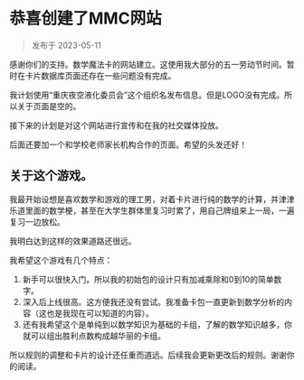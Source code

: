 # 恭喜创建了MMC网站

> 发布于 2023-05-11

感谢你们的支持。数学魔法卡的网站建立。这使用我大部分的五一劳动节时间。暂时在卡片数据库页面还存在一些问题没有完成。

我计划使用“重庆夜空液化委员会”这个组织名发布信息。但是LOGO没有完成。所以关于页面是空的。

接下来的计划是对这个网站进行宣传和在我的社交媒体投放。

后面还要加一个和学校老师家长机构合作的页面。希望的头发还好！

## 关于这个游戏。

我最开始设想是喜欢数学和游戏的理工男，对着卡片进行纯的数学的计算，并津津乐道里面的数学梗，甚至在大学生群体里复习时累了，用自己牌组来上一局，一遍复习一边放松。 

我明白达到这样的效果道路还很远。

我希望这个游戏有几个特点：

1. 新手可以很快入门。所以我的初始包的设计只有加减乘除和0到10的简单数字。
2. 深入后上线很高。这方便我还没有尝试。我准备卡包一直更新到数学分析的内容（这也是我现在可以知道的内容）。
3.  还有我希望这个是单纯到以数学知识为基础的卡组，了解的数学知识越多，你就可以组出胜利点数构成越华丽的卡组。

所以规则的调整和卡片的设计还任重而道远。后续我会更新更改后的规则。谢谢你的阅读。